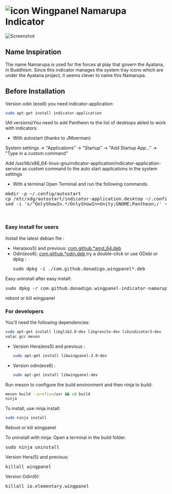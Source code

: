 # ![icon](data/icon.png) Wingpanel Namarupa Indicator

![Screenshot](data/shot.png)

## Name Inspiration

The name Namarupa is used for the forces at play that govern the Ayatana, in Buddhism. Since this indicator manages the system tray icons which are under the Ayatana project, it seems clever to name this Namarupa.

## Before Installation

Version odin (eos6) you need indicator-application:

```bash
sudo apt-get install indicator-application
```

(All versions)You need to add Pantheon to the list of desktops abled to work with indicators:  

- With autostart (thanks to JMoerman)  

System settings -> "Applications" -> "Startup" -> "Add Startup App…" -> "Type in a custom command"

Add /usr/lib/x86_64-linux-gnu/indicator-application/indicator-application-service as custom command to the auto start applications in the system settings  

- With a terminal 
Open Terminal and run the following commands.
<pre>mkdir -p ~/.config/autostart
cp /etc/xdg/autostart/indicator-application.desktop ~/.config/autostart/
sed -i 's/^OnlyShowIn.*/OnlyShowIn=Unity;GNOME;Pantheon;/' ~/.config/autostart/indicator-application.desktop
</pre><br/>
 

### Easy install for users

Install the latest debian file :

- Hera(eos5) and previous: <a href="https://github.com/Lafydev/wingpanel-indicator-namarupa/blob/master/com.github.donadigo.wingpanel-indicator-namarupa_1.0.0_amd64.deb">com.github.*amd_64.deb </a>
- Odin(eos6): <a href="https://github.com/Lafydev/wingpanel-indicator-namarupa/blob/master/com.github.donadigo.wingpanel-indicator-namarupa_1.0.3_odin.deb">com.github.*odin.deb </a>
  try a double-click or use GDebi or dpkg :
  <pre>sudo dpkg -i ./com.github.donadigo.wingpanel*.deb</pre>
 
Easy uninstall after easy install:
<pre>sudo dpkg -r com.github.donadigo.wingpanel-indicator-namarupa</pre>
reboot or kill wingpanel
  

### For developers

You'll need the following dependencies:

```bash
sudo apt-get install libglib2.0-dev libgranite-dev libindicator3-dev 
valac gcc meson
```

- Version Hera(eos5) and previous :  
  
  ```bash
  sudo apt-get install libwingpanel-2.0-dev
  ```

- Version odin(eos6) : 
  
  ```bash
  sudo apt-get install libwingpanel-dev 
  ```

Run meson to configure the build environment and then ninja to build:

```bash
meson build --prefix=/usr && cd build
ninja
```

To install, use ninja install:

```bash
sudo ninja install
```

Reboot or kill wingpanel

To uninstall with ninja:
Open a terminal in the build folder.
<pre>sudo ninja uninstall</pre>
Version Hera(5) and previous:  <pre>killall wingpanel</pre>
Version Odin(6): <pre>killall io.elementary.wingpanel</pre>
